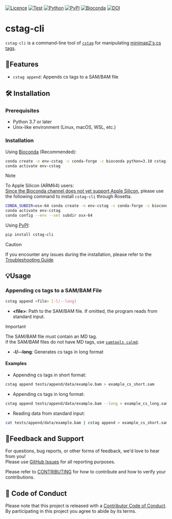 [![Licence](https://img.shields.io/badge/License-MIT-9cf.svg)](https://choosealicense.com/licenses/mit/)
[![Test](https://img.shields.io/github/actions/workflow/status/akikuno/cstag-cli/pytest.yml?branch=main&label=Test&color=brightgreen)](https://github.com/akikuno/cstag-cli/actions)
[![Python](https://img.shields.io/pypi/pyversions/cstag-cli.svg?label=Python&color=blue)](https://pypi.org/project/cstag-cli/)
[![PyPI](https://img.shields.io/pypi/v/cstag-cli.svg?label=PyPI&color=orange)](https://pypi.org/project/cstag-cli/)
[![Bioconda](https://img.shields.io/conda/v/bioconda/cstag-cli?label=Bioconda&color=orange)](https://anaconda.org/bioconda/cstag-cli)
[![DOI](https://zenodo.org/badge/683243028.svg)](https://zenodo.org/badge/latestdoi/683243028)


# cstag-cli

`cstag-cli` is a command-line tool of [`cstag`](https://github.com/akikuno/cstag) for manipulating [minimap2's cs tags](https://github.com/lh3/minimap2#the-cs-optional-tag).

## 🌟Features

- `cstag append`: Appends cs tags to a SAM/BAM file

## 🛠 Installation

### Prerequisites

- Python 3.7 or later
- Unix-like environment (Linux, macOS, WSL, etc.)

### Installation

Using [Bioconda](https://anaconda.org/bioconda/cstag-cli) (Recommended):

```bash
conda create -n env-cstag -c conda-forge -c bioconda python=3.10 cstag-cli -y
conda activate env-cstag
```

> [!NOTE]
> To Apple Silicon (ARM64) users:  
> [Since the Bioconda channel does not yet support Apple Silicon](https://github.com/bioconda/bioconda-recipes/issues/37068#issuecomment-1257790919), please use the following command to install `cstag-cli` through Rosetta.
> ```bash
> CONDA_SUBDIR=osx-64 conda create -n env-cstag -c conda-forge -c bioconda python=3.10 cstag-cli -y
> conda activate env-cstag
> conda config --env --set subdir osx-64
> ```

Using [PyPI](https://pypi.org/project/cstag-cli/):

```bash
pip install cstag-cli
```

> [!CAUTION]
> If you encounter any issues during the installation, please refer to the [Troubleshooting Guide](https://github.com/akikuno/cstag-cli/blob/main/docs/troubleshooting.md)

## 💡Usage

### Appending cs tags to a SAM/BAM File

```bash
cstag append <file> [-l/--long]
```

- **\<file\>**:  Path to the SAM/BAM file. If omitted, the program reads from standard input.  

> [!IMPORTANT]
> The SAM/BAM file must contain an MD tag.  
> if the SAM/BAM files do not have MD tags, use [`samtools calmd`](https://www.htslib.org/doc/samtools-calmd.html).  

- **-l/--long**: Generates cs tags in long format


#### Examples

- Appending cs tags in short format:
```bash
cstag append tests/append/data/example.bam > example_cs_short.sam
```

- Appending cs tags in long format:
```bash
cstag append tests/append/data/example.bam --long > example_cs_long.sam
```
- Reading data from standard input:

```bash
cat tests/append/data/example.bam | cstag append > example_cs_short.sam
```

## 📣Feedback and Support

For questions, bug reports, or other forms of feedback, we'd love to hear from you!  
Please use [GitHub Issues](https://github.com/akikuno/cstag-cli/issues) for all reporting purposes.  

Please refer to [CONTRIBUTING](https://github.com/akikuno/cstag-cli/blob/main/docs/CONTRIBUTING.md) for how to contribute and how to verify your contributions.  

## 🤝 Code of Conduct

Please note that this project is released with a [Contributor Code of Conduct](https://github.com/akikuno/cstag-cli/blob/main/docs/CODE_OF_CONDUCT.md).  
By participating in this project you agree to abide by its terms.  
